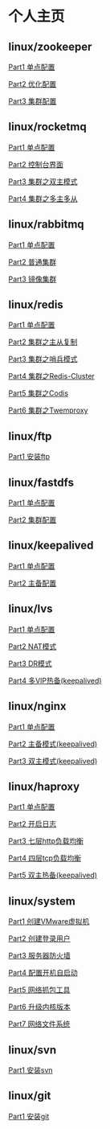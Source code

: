 # 个人主页

## linux/zookeeper

[Part1 单点配置](https://github.com/zfhlm/zfhlm.github.io/blob/main/document/linux/zookeeper/Part1%20%E5%8D%95%E7%82%B9%E9%85%8D%E7%BD%AE.md)

[Part2 优化配置](https://github.com/zfhlm/zfhlm.github.io/blob/main/document/linux/zookeeper/Part2%20%E4%BC%98%E5%8C%96%E9%85%8D%E7%BD%AE.md)

[Part3 集群配置](https://github.com/zfhlm/zfhlm.github.io/blob/main/document/linux/zookeeper/Part3%20%E9%9B%86%E7%BE%A4%E9%85%8D%E7%BD%AE.md)

## linux/rocketmq

[Part1 单点配置](https://github.com/zfhlm/zfhlm.github.io/blob/main/document/linux/rocketmq/Part1%20%E5%8D%95%E7%82%B9%E9%85%8D%E7%BD%AE.md)

[Part2 控制台界面](https://github.com/zfhlm/zfhlm.github.io/blob/main/document/linux/rocketmq/Part2%20%E6%8E%A7%E5%88%B6%E5%8F%B0%E7%95%8C%E9%9D%A2.md)

[Part3 集群之双主模式](https://github.com/zfhlm/zfhlm.github.io/blob/main/document/linux/rocketmq/Part3%20%E9%9B%86%E7%BE%A4%E4%B9%8B%E5%8F%8C%E4%B8%BB%E6%A8%A1%E5%BC%8F.md)

[Part4 集群之多主多从](https://github.com/zfhlm/zfhlm.github.io/blob/main/document/linux/rocketmq/Part4%20%E9%9B%86%E7%BE%A4%E4%B9%8B%E5%A4%9A%E4%B8%BB%E5%A4%9A%E4%BB%8E.md)

## linux/rabbitmq

[Part1 单点配置](https://github.com/zfhlm/zfhlm.github.io/blob/main/document/linux/rabbitmq/Part1%20%E5%8D%95%E7%82%B9%E9%85%8D%E7%BD%AE.md)

[Part2 普通集群](https://github.com/zfhlm/zfhlm.github.io/blob/main/document/linux/rabbitmq/Part2%20%E6%99%AE%E9%80%9A%E9%9B%86%E7%BE%A4.md)

[Part3 镜像集群](https://github.com/zfhlm/zfhlm.github.io/blob/main/document/linux/rabbitmq/Part3%20%E9%95%9C%E5%83%8F%E9%9B%86%E7%BE%A4.md)

## linux/redis

[Part1 单点配置](https://github.com/zfhlm/zfhlm.github.io/blob/main/document/linux/redis/Part1%20%E5%8D%95%E7%82%B9%E9%85%8D%E7%BD%AE.md)

[Part2 集群之主从复制](https://github.com/zfhlm/zfhlm.github.io/blob/main/document/linux/redis/Part2%20%E9%9B%86%E7%BE%A4%E4%B9%8B%E4%B8%BB%E4%BB%8E%E5%A4%8D%E5%88%B6.md)

[Part3 集群之哨兵模式](https://github.com/zfhlm/zfhlm.github.io/blob/main/document/linux/redis/Part3%20%E9%9B%86%E7%BE%A4%E4%B9%8B%E5%93%A8%E5%85%B5%E6%A8%A1%E5%BC%8F.md)

[Part4 集群之Redis-Cluster](https://github.com/zfhlm/zfhlm.github.io/blob/main/document/linux/redis/Part4%20%E9%9B%86%E7%BE%A4%E4%B9%8BRedis-Cluster.md)

[Part5 集群之Codis](https://github.com/zfhlm/zfhlm.github.io/blob/main/document/linux/redis/Part5%20%E9%9B%86%E7%BE%A4%E4%B9%8BCodis.md)

[Part6 集群之Twemproxy](https://github.com/zfhlm/zfhlm.github.io/blob/main/document/linux/redis/Part6%20%E9%9B%86%E7%BE%A4%E4%B9%8BTwemproxy.md)

## linux/ftp

[Part1 安装ftp](https://github.com/zfhlm/zfhlm.github.io/blob/main/document/linux/ftp/Part1%20%E5%AE%89%E8%A3%85ftp.md)

## linux/fastdfs

[Part1 单点配置](https://github.com/zfhlm/zfhlm.github.io/blob/main/document/linux/fastdfs/Part1%20%E5%8D%95%E7%82%B9%E9%85%8D%E7%BD%AE.md)

[Part2 集群配置](https://github.com/zfhlm/zfhlm.github.io/blob/main/document/linux/fastdfs/Part2%20%E9%9B%86%E7%BE%A4%E9%85%8D%E7%BD%AE.md)

## linux/keepalived

[Part1 单点配置](https://github.com/zfhlm/zfhlm.github.io/blob/main/document/linux/keepalived/Part1%20%E5%8D%95%E7%82%B9%E9%85%8D%E7%BD%AE.md)

[Part2 主备配置](https://github.com/zfhlm/zfhlm.github.io/blob/main/document/linux/keepalived/Part2%20%E4%B8%BB%E5%A4%87%E9%85%8D%E7%BD%AE.md)

## linux/lvs

[Part1 单点配置](https://github.com/zfhlm/zfhlm.github.io/blob/main/document/linux/lvs/Part1%20%E5%8D%95%E7%82%B9%E9%85%8D%E7%BD%AE.md)

[Part2 NAT模式](https://github.com/zfhlm/zfhlm.github.io/blob/main/document/linux/lvs/Part2%20NAT%E6%A8%A1%E5%BC%8F.md)

[Part3 DR模式](https://github.com/zfhlm/zfhlm.github.io/blob/main/document/linux/lvs/Part3%20DR%E6%A8%A1%E5%BC%8F.md)

[Part4 多VIP热备(keepalived)](https://github.com/zfhlm/zfhlm.github.io/blob/main/document/linux/lvs/Part4%20%E5%A4%9AVIP%E7%83%AD%E5%A4%87(keepalived).md)

## linux/nginx

[Part1 单点配置](https://github.com/zfhlm/zfhlm.github.io/blob/main/document/linux/nginx/Part1%20%E5%8D%95%E7%82%B9%E9%85%8D%E7%BD%AE.md)

[Part2 主备模式(keepalived)](https://github.com/zfhlm/zfhlm.github.io/blob/main/document/linux/nginx/Part2%20%E4%B8%BB%E5%A4%87%E6%A8%A1%E5%BC%8F(keepalived).md)

[Part3 双主模式(keepalived)](https://github.com/zfhlm/zfhlm.github.io/blob/main/document/linux/nginx/Part3%20%E5%8F%8C%E4%B8%BB%E6%A8%A1%E5%BC%8F(keepalived).md)

## linux/haproxy

[Part1 单点配置](https://github.com/zfhlm/zfhlm.github.io/blob/main/document/linux/haproxy/Part1%20%E5%8D%95%E7%82%B9%E9%85%8D%E7%BD%AE.md)

[Part2 开启日志](https://github.com/zfhlm/zfhlm.github.io/blob/main/document/linux/haproxy/Part2%20%E5%BC%80%E5%90%AF%E6%97%A5%E5%BF%97.md)

[Part3 七层http负载均衡](https://github.com/zfhlm/zfhlm.github.io/blob/main/document/linux/haproxy/Part3%20%E4%B8%83%E5%B1%82http%E8%B4%9F%E8%BD%BD%E5%9D%87%E8%A1%A1.md)

[Part4 四层tcp负载均衡](https://github.com/zfhlm/zfhlm.github.io/blob/main/document/linux/haproxy/Part4%20%E5%9B%9B%E5%B1%82tcp%E8%B4%9F%E8%BD%BD%E5%9D%87%E8%A1%A1.md)

[Part5 双主热备(keepalived)](https://github.com/zfhlm/zfhlm.github.io/blob/main/document/linux/haproxy/Part5%20%E5%8F%8C%E4%B8%BB%E7%83%AD%E5%A4%87(keepalived).md)

## linux/system

[Part1 创建VMware虚拟机](https://github.com/zfhlm/zfhlm.github.io/blob/main/document/linux/system/Part1%20%E5%88%9B%E5%BB%BAVMware%E8%99%9A%E6%8B%9F%E6%9C%BA.md)

[Part2 创建登录用户](https://github.com/zfhlm/zfhlm.github.io/blob/main/document/linux/system/Part2%20%E5%88%9B%E5%BB%BA%E7%99%BB%E5%BD%95%E7%94%A8%E6%88%B7.md)

[Part3 服务器防火墙](https://github.com/zfhlm/zfhlm.github.io/blob/main/document/linux/system/Part3%20%E6%9C%8D%E5%8A%A1%E5%99%A8%E9%98%B2%E7%81%AB%E5%A2%99.md)

[Part4 配置开机自启动](https://github.com/zfhlm/zfhlm.github.io/blob/main/document/linux/system/Part4%20%E9%85%8D%E7%BD%AE%E5%BC%80%E6%9C%BA%E8%87%AA%E5%90%AF%E5%8A%A8.md)

[Part5 网络抓包工具](https://github.com/zfhlm/zfhlm.github.io/blob/main/document/linux/system/Part5%20%E7%BD%91%E7%BB%9C%E6%8A%93%E5%8C%85%E5%B7%A5%E5%85%B7.md)

[Part6 升级内核版本](https://github.com/zfhlm/zfhlm.github.io/blob/main/document/linux/system/Part6%20%E5%8D%87%E7%BA%A7%E5%86%85%E6%A0%B8%E7%89%88%E6%9C%AC.md)

[Part7 网络文件系统](https://github.com/zfhlm/zfhlm.github.io/blob/main/document/linux/system/Part7%20%E7%BD%91%E7%BB%9C%E6%96%87%E4%BB%B6%E7%B3%BB%E7%BB%9Fnfs.md)

## linux/svn

[Part1 安装svn](https://github.com/zfhlm/zfhlm.github.io/blob/main/document/linux/svn/Part1%20%E5%AE%89%E8%A3%85svn.md)

## linux/git

[Part1 安装git](https://github.com/zfhlm/zfhlm.github.io/blob/main/document/linux/git/Part1%20%E5%AE%89%E8%A3%85git.md)
